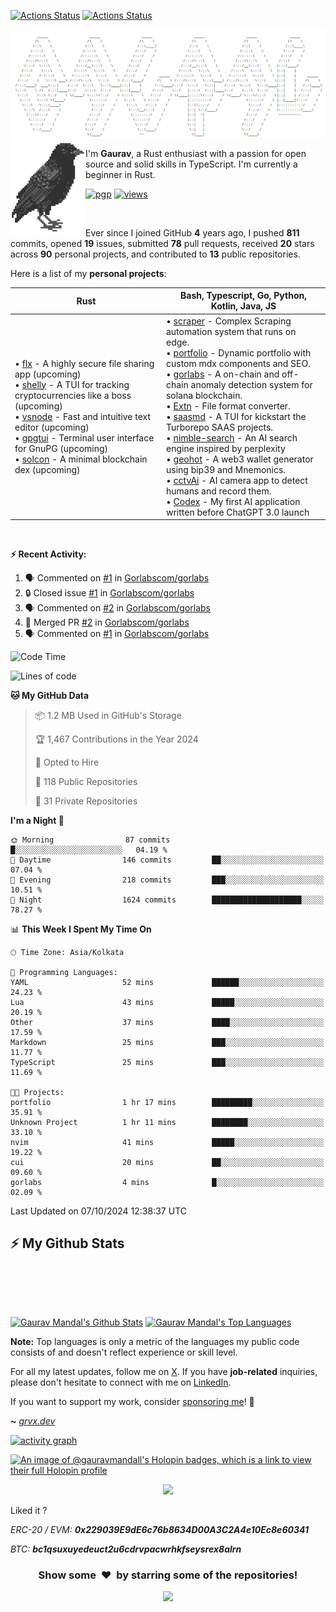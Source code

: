 [![Actions Status](https://github.com/gauravmandall/gauravmandall/workflows/wakatime-stats/badge.svg)](https://github.com/gauravmandall/gauravmandall/actions)
[![Actions Status](https://github.com/gauravmandall/gauravmandall/workflows/update-gh-activity/badge.svg)](https://github.com/gauravmandall/gauravmandall/actions)



<!-- ![Gaurav](assets/hero.png) -->
<img src="assets/hero.png">


<!-- <pre>
      ___           ___           ___       ___       ___
     /\__\         /\  \         /\__\     /\__\     /\  \
    /:/  /        /::\  \       /:/  /    /:/  /    /::\  \
   /:/__/        /:/\:\  \     /:/  /    /:/  /    /:/\:\  \
  /::\  \ ___   /::\~\:\  \   /:/  /    /:/  /    /:/  \:\  \
 /:/\:\  /\__\ /:/\:\ \:\__\ /:/__/    /:/__/    /:/__/ \:\__\
 \/__\:\/:/  / \:\~\:\ \/__/ \:\  \    \:\  \    \:\  \ /:/  /
      \::/  /   \:\ \:\__\    \:\  \    \:\  \    \:\  /:/  /
      /:/  /     \:\ \/__/     \:\  \    \:\  \    \:\/:/  /
     /:/  /       \:\__\        \:\__\    \:\__\    \::/  /
     \/__/         \/__/         \/__/     \/__/     \/__/
</pre> -->




<!-- <p align="center">
<img alt="loficity" width="600px" src="https://github.com/HyunCafe/HyunCafe/raw/main/assests/loficity.gif"</img>
</p> -->


<!-- <p align="center">
  <img src="https://socialify.git.ci/gauravmandall/gauravmandall/image?font=Source%20Code%20Pro&forks=1&issues=1&language=1&name=1&owner=1&pattern=Plus&pulls=1&stargazers=1&theme=Dark" alt="gauravmandall" width="700" height="300" />
</p> -->


<img align="left" src="assets/crow.png">

<br>

I'm **Gaurav**, a Rust enthusiast with a passion for open source and solid skills in TypeScript. I'm currently a beginner in Rust.

[![pgp](https://img.shields.io/badge/pgp-0xE9139BC7A1FA4294-313131?style=flat&labelColor=545454&color=313131)](https://github.com/gauravmandall.gpg) [![views](https://komarev.com/ghpvc/?username=gauravmandall&style=flat&color=313131&label=views&abbreviated=true)](https://github.com/gauravmandall)


<br>


Ever since I joined GitHub **4** years ago, I pushed **811** commits, opened **19** issues, submitted **78** pull requests, received **20** stars across **90** personal projects, and contributed to **13** public repositories.

<!--
  WARNING 🔔🚨🚨🚨🚨🚨🚨🚨🔔
  Please think twice before BLINDLY COPYING my profile readme.
  Design your own that suit your needs and personality! Or well,
  at least remember to change the name, project, shell,
  etc!
-->

<!-- <h1 align="center"><img src="https://media2.giphy.com/media/v1.Y2lkPTc5MGI3NjExZmx5c2N1N2lkbjg5NnI3ajI2ZXhxZ24yZ3cxcmJibTZrMWZkbjlxaSZlcD12MV9pbnRlcm5hbF9naWZfYnlfaWQmY3Q9Zw/AFdcYElkoNAUE/giphy.webp" width="70">, I'm <b>Gaurav!<b/> </h1> -->




Here is a list of my **personal projects**:

| **Rust**                                                                                                                                                                                                                                                                                                                                                                                                                                                                                                                                                                                                                                                                                                                                                                                                                                                                                                                                                                                                                                                                                                                                                                                                                                                                                                                                    | **Bash**, **Typescript**, **Go**, **Python**, **Kotlin**, **Java**, **JS**                                                                                                                                                                                                                                                                                                                                                                                                                                                                                                                                                                                                                                                                                                                                                                                                                                                                                                                                                                                                                                                                                                                                                                                                                                                                                                        |
| --------------------------------------------------------------------------------------------------------------------------------------------------------------------------------------------------------------------------------------------------------------------------------------------------------------------------------------------------------------------------------------------------------------------------------------------------------------------------------------------------------------------------------------------------------------------------------------------------------------------------------------------------------------------------------------------------------------------------------------------------------------------------------------------------------------------------------------------------------------------------------------------------------------------------------------------------------------------------------------------------------------------------------------------------------------------------------------------------------------------------------------------------------------------------------------------------------------------------------------------------------------------------------------------------------------------------------------------------------- | --------------------------------------------------------------------------------------------------------------------------------------------------------------------------------------------------------------------------------------------------------------------------------------------------------------------------------------------------------------------------------------------------------------------------------------------------------------------------------------------------------------------------------------------------------------------------------------------------------------------------------------------------------------------------------------------------------------------------------------------------------------------------------------------------------------------------------------------------------------------------------------------------------------------------------------------------------------------------------------------------------------------------------------------------------------------------------------------------------------------------------------------------------------------------------------------------------------------------------------------------------------------------------------------------------------------------------------------------------------------------------- |
| • [flx](https://github.com/gauravmandall/flx) - A highly secure file sharing app (upcoming)<br>• [shelly](https://github.com/gauravmandall/shelly) - A TUI for tracking cryptocurrencies like a boss (upcoming)<br>• [vsnode](https://github.com/gauravmandall/vsnode) - Fast and intuitive text editor (upcoming)<br>• [gpgtui](https://github.com/gauravmandall/gpgtui) - Terminal user interface for GnuPG (upcoming)<br>• [solcon](https://github.com/gauravmandall/solcon) - A minimal blockchain dex (upcoming) | • [scraper](https://scraper.grvx.dev) - Complex Scraping automation system that runs on edge.<br>• [portfolio](https://grvx.dev) - Dynamic portfolio with custom mdx components and SEO.<br>• [gorlabs](https://github.com/gorlabscom/gorlabs) - A on-chain and off-chain anomaly detection system for solana blockchain.<br>• [Extn](https://github.com/gauravmandall/extn) - File format converter.<br>• [saasmd](https://www.npmjs.com/package/saasmd) - A TUI for kickstart the Turborepo SAAS projects.<br>• [nimble-search](https://nimble-search.vercel.app) - An AI search engine inspired by perplexity<br>• [geohot](https://github.com/gauravmandall/geohot) - A web3 wallet generator using bip39 and Mnemonics.<br>• [cctvAi](https://github.com/gauravmandall/cctvAi) - AI camera app to detect humans and record them.<br>• [Codex](https://github.com/gauravmandall/codex) - My first AI application written before ChatGPT 3.0 launch<br> |



















<br/>



**:zap: Recent Activity:**

<!--START_SECTION:activity-->
1. 🗣 Commented on [#1](https://github.com/Gorlabscom/gorlabs/issues/1#issuecomment-2206173876) in [Gorlabscom/gorlabs](https://github.com/Gorlabscom/gorlabs)
2. 🔒 Closed issue [#1](https://github.com/Gorlabscom/gorlabs/issues/1) in [Gorlabscom/gorlabs](https://github.com/Gorlabscom/gorlabs)
3. 🗣 Commented on [#2](https://github.com/Gorlabscom/gorlabs/pull/2#issuecomment-2206164876) in [Gorlabscom/gorlabs](https://github.com/Gorlabscom/gorlabs)
4. 🎉 Merged PR [#2](https://github.com/Gorlabscom/gorlabs/pull/2) in [Gorlabscom/gorlabs](https://github.com/Gorlabscom/gorlabs)
5. 🗣 Commented on [#1](https://github.com/Gorlabscom/gorlabs/issues/1#issuecomment-2205262416) in [Gorlabscom/gorlabs](https://github.com/Gorlabscom/gorlabs)
<!--END_SECTION:activity-->

<!--START_SECTION:waka-->
![Code Time](http://img.shields.io/badge/Code%20Time-3%20hrs%2014%20mins-blue)

![Lines of code](https://img.shields.io/badge/From%20Hello%20World%20I%27ve%20Written-5.4%20million%20lines%20of%20code-blue)

**🐱 My GitHub Data**

> 📦 1.2 MB Used in GitHub's Storage
 >
> 🏆 1,467 Contributions in the Year 2024
 >
> 💼 Opted to Hire
 >
> 📜 118 Public Repositories
 >
> 🔑 31 Private Repositories
 >
**I'm a Night 🦉**

```text
🌞 Morning                87 commits          █░░░░░░░░░░░░░░░░░░░░░░░░   04.19 %
🌆 Daytime                146 commits         ██░░░░░░░░░░░░░░░░░░░░░░░   07.04 %
🌃 Evening                218 commits         ███░░░░░░░░░░░░░░░░░░░░░░   10.51 %
🌙 Night                  1624 commits        ████████████████████░░░░░   78.27 %
```


📊 **This Week I Spent My Time On**

```text
🕑︎ Time Zone: Asia/Kolkata

💬 Programming Languages:
YAML                     52 mins             ██████░░░░░░░░░░░░░░░░░░░   24.23 %
Lua                      43 mins             █████░░░░░░░░░░░░░░░░░░░░   20.19 %
Other                    37 mins             ████░░░░░░░░░░░░░░░░░░░░░   17.59 %
Markdown                 25 mins             ███░░░░░░░░░░░░░░░░░░░░░░   11.77 %
TypeScript               25 mins             ███░░░░░░░░░░░░░░░░░░░░░░   11.69 %

🐱‍💻 Projects:
portfolio                1 hr 17 mins        █████████░░░░░░░░░░░░░░░░   35.91 %
Unknown Project          1 hr 11 mins        ████████░░░░░░░░░░░░░░░░░   33.10 %
nvim                     41 mins             █████░░░░░░░░░░░░░░░░░░░░   19.22 %
cui                      20 mins             ██░░░░░░░░░░░░░░░░░░░░░░░   09.60 %
gorlabs                  4 mins              █░░░░░░░░░░░░░░░░░░░░░░░░   02.09 %
```


 Last Updated on 07/10/2024 12:38:37 UTC
<!--END_SECTION:waka-->

<!--START_SECTION:waka-simple-->
<!--END_SECTION:waka-simple-->

## :zap: My Github Stats

  <br/>
  <p align="center"><a href="https://github.com/gauravmandall">
          <img src="https://streak-stats.demolab.com?user=gauravmandall&theme=tokyonight&hide_border=true&background=00000000" alt="" />
  </a></p>
  <br/>
    <a href="https://github.com/gauravmandall/github-readme-stats"><img alt="Gaurav Mandal's Github Stats" src="https://github-readme-stats.vercel.app/api?username=gauravmandall&show_icons=true&count_private=true&theme=react&hide_border=true&bg_color=0D1117" /></a>
  <a href="https://github.com/gauravmandall/github-readme-stats"><img alt="Gaurav Mandal's Top Languages" src="https://github-readme-stats.vercel.app/api/top-langs/?username=gauravmandall&langs_count=8&count_private=true&layout=compact&theme=react&hide_border=true&bg_color=0D1117" /></a>
  <br/>

<b>Note:</b> Top languages is only a metric of the languages my public code consists of and doesn't reflect experience or skill level.


For all my latest updates, follow me on [X](https://x.com/gauravmandall). If you have **job-related** inquiries, please don't hesitate to connect with me on [LinkedIn](https://www.linkedin.com/in/gauravmandall/).

If you want to support my work, consider [sponsoring me](https://github.com/sponsors/gauravmandall)! 💖

**~** [_grvx.dev_](https://grvx.dev/)


[![activity graph](https://gaurav-github-readme-activity-graph.vercel.app/graph?username=gauravmandall&theme=tokyo-night&custom_title=Gaurav's%20Activity%20Graph&hide_border=true)](https://github.com/gauravmandall/github-github-readme-activity-graph)


[![An image of @gauravmandall's Holopin badges, which is a link to view their full Holopin profile](https://holopin.me/gauravmandall)](https://holopin.io/@gauravmandall)

<!-- </br> -->

<p align="center">
  <img alig src="https://github-profile-trophy.vercel.app/?username=gauravmandall&theme=oldie&column=-1&no-frame=true" />
</p>

Liked it ?

*ERC-20 / EVM: **0x229039E9dE6c76b8634D00A3C2A4e10Ec8e60341***

*BTC: **bc1qsuxuyedeuct2u6cdrvpacwrhkfseysrex8alrn***

<div align="center">
<h3 align="center">Show some &nbsp;❤️&nbsp; by starring some of the repositories!</h3>
</div>

<p align="center">
  <img src="https://capsule-render.vercel.app/api?type=waving&color=gradient&height=60&section=footer"/>
</p>
